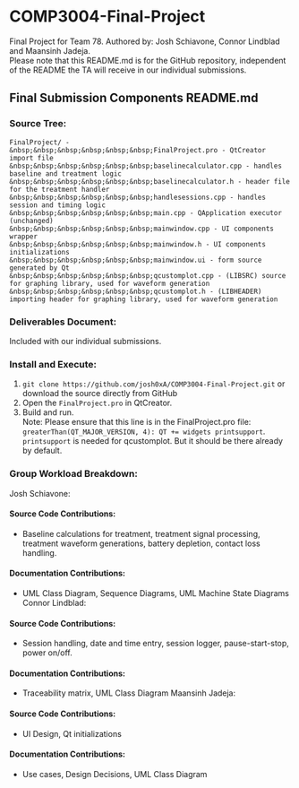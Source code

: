 # COMP3004-Final-Project
Final Project for Team 78. Authored by: Josh Schiavone, Connor Lindblad and Maansinh Jadeja. <br/>
Please note that this README.md is for the GitHub repository, independent of the README the TA will receive in our individual submissions.

## Final Submission Components README.md
### Source Tree:
```
FinalProject/ -
&nbsp;&nbsp;&nbsp;&nbsp;&nbsp;&nbsp;FinalProject.pro - QtCreator import file
&nbsp;&nbsp;&nbsp;&nbsp;&nbsp;&nbsp;baselinecalculator.cpp - handles baseline and treatment logic
&nbsp;&nbsp;&nbsp;&nbsp;&nbsp;&nbsp;baselinecalculator.h - header file for the treatment handler
&nbsp;&nbsp;&nbsp;&nbsp;&nbsp;&nbsp;handlesessions.cpp - handles session and timing logic
&nbsp;&nbsp;&nbsp;&nbsp;&nbsp;&nbsp;main.cpp - QApplication executor (unchanged)
&nbsp;&nbsp;&nbsp;&nbsp;&nbsp;&nbsp;mainwindow.cpp - UI components wrapper
&nbsp;&nbsp;&nbsp;&nbsp;&nbsp;&nbsp;mainwindow.h - UI components initializations
&nbsp;&nbsp;&nbsp;&nbsp;&nbsp;&nbsp;mainwindow.ui - form source generated by Qt
&nbsp;&nbsp;&nbsp;&nbsp;&nbsp;&nbsp;qcustomplot.cpp - (LIBSRC) source for graphing library, used for waveform generation
&nbsp;&nbsp;&nbsp;&nbsp;&nbsp;&nbsp;qcustomplot.h - (LIBHEADER) importing header for graphing library, used for waveform generation
```
### Deliverables Document:
Included with our individual submissions.

### Install and Execute:
1. ``git clone https://github.com/josh0xA/COMP3004-Final-Project.git`` or download the source directly from GitHub
2. Open the ``FinalProject.pro`` in QtCreator.
3. Build and run.  
Note: Please ensure that this line is in the FinalProject.pro file: ``greaterThan(QT_MAJOR_VERSION, 4): QT += widgets printsupport``. ``printsupport`` is needed for qcustomplot. But it should be there already by default.

### Group Workload Breakdown:
Josh Schiavone:
#### Source Code Contributions:
- Baseline calculations for treatment, treatment signal processing, treatment waveform generations, battery depletion, contact loss handling.
#### Documentation Contributions:
- UML Class Diagram, Sequence Diagrams, UML Machine State Diagrams
Connor Lindblad:
#### Source Code Contributions:
- Session handling, date and time entry, session logger, pause-start-stop, power on/off.
#### Documentation Contributions:
- Traceability matrix, UML Class Diagram
Maansinh Jadeja:
#### Source Code Contributions:
- UI Design, Qt initializations
#### Documentation Contributions:
- Use cases, Design Decisions, UML Class Diagram
